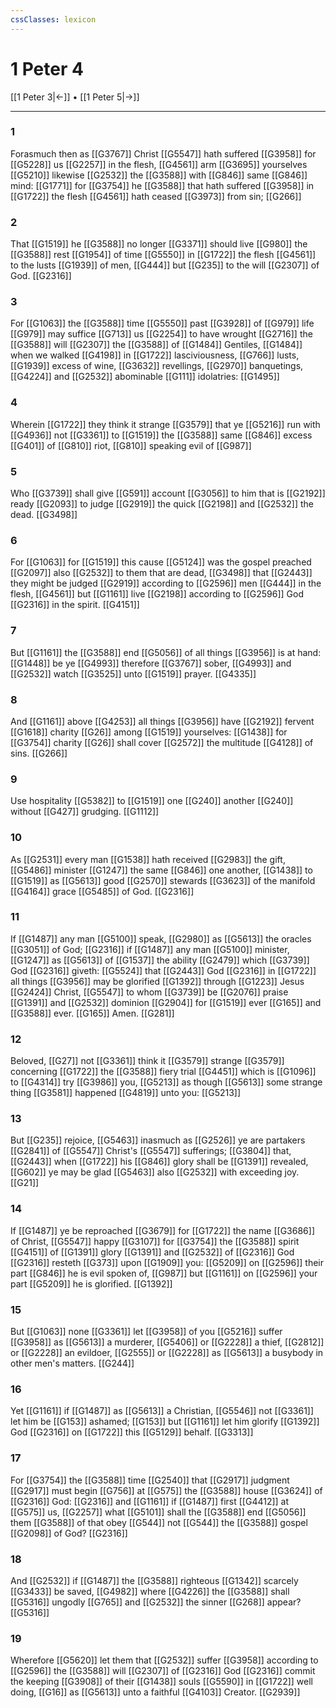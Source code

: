 ```yaml
---
cssClasses: lexicon
---
```

# 1 Peter 4

[[1 Peter 3|←]] • [[1 Peter 5|→]]

---

### 1
Forasmuch then as [[G3767]] Christ [[G5547]] hath suffered [[G3958]] for [[G5228]] us [[G2257]] in the flesh, [[G4561]] arm [[G3695]] yourselves [[G5210]] likewise [[G2532]] the [[G3588]] with [[G846]] same [[G846]] mind: [[G1771]] for [[G3754]] he [[G3588]] that hath suffered [[G3958]] in [[G1722]] the flesh [[G4561]] hath ceased [[G3973]] from sin; [[G266]]

### 2
That [[G1519]] he [[G3588]] no longer [[G3371]] should live [[G980]] the [[G3588]] rest [[G1954]] of time [[G5550]] in [[G1722]] the flesh [[G4561]] to the lusts [[G1939]] of men, [[G444]] but [[G235]] to the will [[G2307]] of God. [[G2316]]

### 3
For [[G1063]] the [[G3588]] time [[G5550]] past [[G3928]] of [[G979]] life [[G979]] may suffice [[G713]] us [[G2254]] to have wrought [[G2716]] the [[G3588]] will [[G2307]] the [[G3588]] of [[G1484]] Gentiles, [[G1484]] when we walked [[G4198]] in [[G1722]] lasciviousness, [[G766]] lusts, [[G1939]] excess of wine, [[G3632]] revellings, [[G2970]] banquetings, [[G4224]] and [[G2532]] abominable [[G111]] idolatries: [[G1495]]

### 4
Wherein [[G1722]] they think it strange [[G3579]] that ye [[G5216]] run with [[G4936]] not [[G3361]] to [[G1519]] the [[G3588]] same [[G846]] excess [[G401]] of [[G810]] riot, [[G810]] speaking evil of [[G987]]

### 5
Who [[G3739]] shall give [[G591]] account [[G3056]] to him that is [[G2192]] ready [[G2093]] to judge [[G2919]] the quick [[G2198]] and [[G2532]] the dead. [[G3498]]

### 6
For [[G1063]] for [[G1519]] this cause [[G5124]] was the gospel preached [[G2097]] also [[G2532]] to them that are dead, [[G3498]] that [[G2443]] they might be judged [[G2919]] according to [[G2596]] men [[G444]] in the flesh, [[G4561]] but [[G1161]] live [[G2198]] according to [[G2596]] God [[G2316]] in the spirit. [[G4151]]

### 7
But [[G1161]] the [[G3588]] end [[G5056]] of all things [[G3956]] is at hand: [[G1448]] be ye [[G4993]] therefore [[G3767]] sober, [[G4993]] and [[G2532]] watch [[G3525]] unto [[G1519]] prayer. [[G4335]]

### 8
And [[G1161]] above [[G4253]] all things [[G3956]] have [[G2192]] fervent [[G1618]] charity [[G26]] among [[G1519]] yourselves: [[G1438]] for [[G3754]] charity [[G26]] shall cover [[G2572]] the multitude [[G4128]] of sins. [[G266]]

### 9
Use hospitality [[G5382]] to [[G1519]] one [[G240]] another [[G240]] without [[G427]] grudging. [[G1112]]

### 10
As [[G2531]] every man [[G1538]] hath received [[G2983]] the gift, [[G5486]] minister [[G1247]] the same [[G846]] one another, [[G1438]] to [[G1519]] as [[G5613]] good [[G2570]] stewards [[G3623]] of the manifold [[G4164]] grace [[G5485]] of God. [[G2316]]

### 11
If [[G1487]] any man [[G5100]] speak, [[G2980]] as [[G5613]] the oracles [[G3051]] of God; [[G2316]] if [[G1487]] any man [[G5100]] minister, [[G1247]] as [[G5613]] of [[G1537]] the ability [[G2479]] which [[G3739]] God [[G2316]] giveth: [[G5524]] that [[G2443]] God [[G2316]] in [[G1722]] all things [[G3956]] may be glorified [[G1392]] through [[G1223]] Jesus [[G2424]] Christ, [[G5547]] to whom [[G3739]] be [[G2076]] praise [[G1391]] and [[G2532]] dominion [[G2904]] for [[G1519]] ever [[G165]]  and [[G3588]] ever. [[G165]] Amen. [[G281]]

### 12
Beloved, [[G27]] not [[G3361]] think it [[G3579]] strange [[G3579]] concerning [[G1722]] the [[G3588]] fiery trial [[G4451]] which is [[G1096]] to [[G4314]] try [[G3986]] you, [[G5213]] as though [[G5613]] some strange thing [[G3581]] happened [[G4819]] unto you: [[G5213]]

### 13
But [[G235]] rejoice, [[G5463]] inasmuch as [[G2526]] ye are partakers [[G2841]] of [[G5547]] Christ's [[G5547]] sufferings; [[G3804]] that, [[G2443]] when [[G1722]] his [[G846]] glory shall be [[G1391]] revealed, [[G602]] ye may be glad [[G5463]] also [[G2532]] with exceeding joy. [[G21]]

### 14
If [[G1487]] ye be reproached [[G3679]] for [[G1722]] the name [[G3686]] of Christ, [[G5547]] happy [[G3107]] for [[G3754]] the [[G3588]] spirit [[G4151]] of [[G1391]] glory [[G1391]] and [[G2532]] of [[G2316]] God [[G2316]] resteth [[G373]] upon [[G1909]] you: [[G5209]] on [[G2596]] their part [[G846]] he is evil spoken of, [[G987]] but [[G1161]] on [[G2596]] your part [[G5209]] he is glorified. [[G1392]]

### 15
But [[G1063]] none [[G3361]] let [[G3958]] of you [[G5216]] suffer [[G3958]] as [[G5613]] a murderer, [[G5406]] or [[G2228]] a thief, [[G2812]] or [[G2228]] an evildoer, [[G2555]] or [[G2228]] as [[G5613]] a busybody in other men's matters. [[G244]]

### 16
Yet [[G1161]] if [[G1487]] as [[G5613]] a Christian, [[G5546]] not [[G3361]] let him be [[G153]] ashamed; [[G153]] but [[G1161]] let him glorify [[G1392]] God [[G2316]] on [[G1722]] this [[G5129]] behalf. [[G3313]]

### 17
For [[G3754]] the [[G3588]] time [[G2540]] that [[G2917]] judgment [[G2917]] must begin [[G756]] at [[G575]] the [[G3588]] house [[G3624]] of [[G2316]] God: [[G2316]] and [[G1161]] if [[G1487]] first [[G4412]] at [[G575]] us, [[G2257]] what [[G5101]] shall the [[G3588]] end [[G5056]] them [[G3588]] of that obey [[G544]] not [[G544]] the [[G3588]] gospel [[G2098]] of God? [[G2316]]

### 18
And [[G2532]] if [[G1487]] the [[G3588]] righteous [[G1342]] scarcely [[G3433]] be saved, [[G4982]] where [[G4226]] the [[G3588]] shall [[G5316]] ungodly [[G765]] and [[G2532]] the sinner [[G268]] appear? [[G5316]]

### 19
Wherefore [[G5620]] let them that [[G2532]] suffer [[G3958]] according to [[G2596]] the [[G3588]] will [[G2307]] of [[G2316]] God [[G2316]] commit the keeping [[G3908]] of their [[G1438]] souls [[G5590]] in [[G1722]] well doing, [[G16]] as [[G5613]] unto a faithful [[G4103]] Creator. [[G2939]]